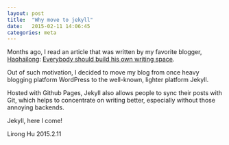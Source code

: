 ```yaml
---
layout: post
title:  "Why move to jekyll"
date:   2015-02-11 14:06:45
categories: meta
---
```


Months ago, I read an article that was written by my favorite blogger, [Haohailong](http://weibo.com/haohailong): [Everybody should build his own writing space](http://shengmingzhiqing.com/blog/everybody-should-build-his-own-writing-space.html/).

Out of such motivation, I decided to move my blog from once heavy blogging platform WordPress to the well-known, lighter platform Jekyll.

Hosted with Github Pages, Jekyll also allows people to sync their posts with Git, which helps to concentrate on writing better, especially without those annoying backends. 

Jekyll, here I come!

Lirong Hu
2015.2.11